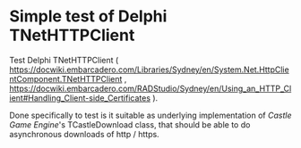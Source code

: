 # Simple test of Delphi TNetHTTPClient

Test Delphi TNetHTTPClient ( https://docwiki.embarcadero.com/Libraries/Sydney/en/System.Net.HttpClientComponent.TNetHTTPClient , https://docwiki.embarcadero.com/RADStudio/Sydney/en/Using_an_HTTP_Client#Handling_Client-side_Certificates ).

Done specifically to test is it suitable as underlying implementation of _Castle Game Engine_'s TCastleDownload class, that should be able to do asynchronous downloads of http / https.

